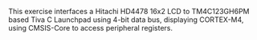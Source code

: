 This exercise interfaces a Hitachi HD4478 16x2 LCD to TM4C123GH6PM based Tiva C Launchpad using 4-bit data bus, displaying CORTEX-M4, using CMSIS-Core to access peripheral registers.
